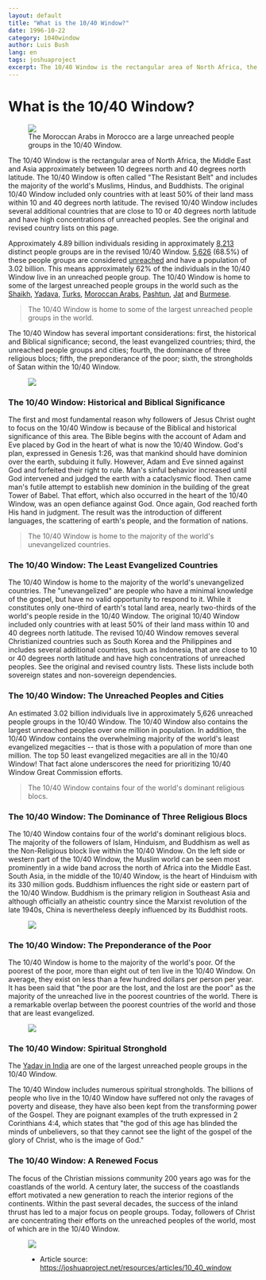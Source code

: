 ```yaml
---
layout: default
title: "What is the 10/40 Window?"
date: 1996-10-22
category: 1040window
author: Luis Bush
lang: en
tags: joshuaproject
excerpt: The 10/40 Window is the rectangular area of North Africa, the Middle East and Asia approximately between 10 degrees north and 40 degrees north latitude. The 10/40 Window is often called "The Resistant Belt" and includes the majority of the world's Muslims, Hindus, and Buddhists.
---
```

<h1>What is the 10/40 Window?</h1>

<figure class="pic-left">
  <img src="{{ site.baseurl }}/assets/images/1996-10-22/p13819-moroccan.jpg">
  <figcaption>The Moroccan Arabs in Morocco are a large unreached people groups in the 10/40 Window.</figcaption>
</figure>
<p>The 10/40 Window is the rectangular area of North Africa, the Middle East and Asia approximately between 10 degrees north and 40 degrees north latitude. The 10/40 Window is often called "The Resistant Belt" and includes the majority of the world's Muslims, Hindus, and Buddhists. The original 10/40 Window included only countries with at least 50% of their land mass within 10 and 40 degrees north latitude. The revised 10/40 Window includes several additional countries that are close to 10 or 40 degrees north latitude and have high concentrations of unreached peoples. See the original and revised country lists on this page.</p>

<p>Approximately 4.89 billion individuals residing in approximately <a href="https://joshuaproject.net/filter">8,213</a> distinct people groups are in the revised 10/40 Window. <a href="https://joshuaproject.net/filter">5,626</a> (68.5%) of these people groups are considered <a href="https://joshuaproject.net/help/definitions#unreached" title="Unreached: A people group whose number of followers of Christ and amount of resources make outside assistance necessary to reach the rest of the group with the gospel.">unreached</a> and have a population of 3.02 billion. This means approximately 62% of the individuals in the 10/40 Window live in an unreached people group. The 10/40 Window is home to some of the largest unreached people groups in the world such as the <a href="https://joshuaproject.net/people_groups/18084/BG">Shaikh</a>, <a href="https://joshuaproject.net/people_groups/16187/IN">Yadava</a>, <a href="https://joshuaproject.net/people_groups/18274/TU">Turks</a>, <a href="https://joshuaproject.net/people_groups/13819/MO">Moroccan Arabs</a>, <a href="https://joshuaproject.net/people_groups/14327/AF">Pashtun</a>, <a href="https://joshuaproject.net/people_groups/17571/PK">Jat</a> and <a href="https://joshuaproject.net/people_groups/11029/BM">Burmese</a>.</p>

<blockquote><p>The 10/40 Window is home to some of the largest unreached people groups in the world.</p></blockquote>
<p>The 10/40 Window has several important considerations: first, the historical and Biblical significance; second, the least evangelized countries; third, the unreached people groups and cities; fourth, the dominance of three religious blocs; fifth, the preponderance of the poor; sixth, the strongholds of Satan within the 10/40 Window.</p>

<figure class="pic-center"><img src="{{ site.baseurl }}/assets/images/1996-10-22/1040window_map.gif"></figure>

<h3>The 10/40 Window: Historical and Biblical Significance</h3>
<p>The first and most fundamental reason why followers of Jesus Christ ought to focus on the 10/40 Window is because of the Biblical and historical significance of this area. The Bible begins with the account of Adam and Eve placed by God in the heart of what is now the 10/40 Window. God's plan, expressed in Genesis 1:26, was that mankind should have dominion over the earth, subduing it fully. However, Adam and Eve sinned against God and forfeited their right to rule. Man's sinful behavior increased until God intervened and judged the earth with a cataclysmic flood. Then came man's futile attempt to establish new dominion in the building of the great Tower of Babel. That effort, which also occurred in the heart of the 10/40 Window, was an open defiance against God. Once again, God reached forth His hand in judgment. The result was the introduction of different languages, the scattering of earth's people, and the formation of nations.</p>

<blockquote><p>The 10/40 Window is home to the majority of the world's unevangelized countries.</p></blockquote>

<h3>The 10/40 Window: The Least Evangelized Countries</h3>
<p>The 10/40 Window is home to the majority of the world's unevangelized countries. The "unevangelized" are people who have a minimal knowledge of the gospel, but have no valid opportunity to respond to it. While it constitutes only one-third of earth's total land area, nearly two-thirds of the world's people reside in the 10/40 Window. The original 10/40 Window included only countries with at least 50% of their land mass within 10 and 40 degrees north latitude. The revised 10/40 Window removes several Christianized countries such as South Korea and the Philippines and includes several additional countries, such as Indonesia, that are close to 10 or 40 degrees north latitude and have high concentrations of unreached peoples. See the original and revised country lists. These lists include both sovereign states and non-sovereign dependencies.</p>

<h3>The 10/40 Window: The Unreached Peoples and Cities</h3>
<p>An estimated 3.02 billion individuals live in approximately 5,626 unreached people groups in the 10/40 Window. The 10/40 Window also contains the largest unreached peoples over one million in population. In addition, the 10/40 Window contains the overwhelming majority of the world's least evangelized megacities -- that is those with a population of more than one million. The top 50 least evangelized megacities are all in the 10/40 Window! That fact alone underscores the need for prioritizing 10/40 Window Great Commission efforts.</p>

<blockquote><p>The 10/40 Window contains four of the world's dominant religious blocs.</p></blockquote>

<h3>The 10/40 Window: The Dominance of Three Religious Blocs</h3>
<p>The 10/40 Window contains four of the world's dominant religious blocs. The majority of the followers of Islam, Hinduism, and Buddhism as well as the Non-Religious block live within the 10/40 Window. On the left side or western part of the 10/40 Window, the Muslim world can be seen most prominently in a wide band across the north of Africa into the Middle East. South Asia, in the middle of the 10/40 Window, is the heart of Hinduism with its 330 million gods. Buddhism influences the right side or eastern part of the 10/40 Window. Buddhism is the primary religion in Southeast Asia and although officially an atheistic country since the Marxist revolution of the late 1940s, China is nevertheless deeply influenced by its Buddhist roots.</p>

<figure class="pic-center"><img src="{{ site.baseurl }}/assets/images/1996-10-22/1040window_religions.gif"></figure>

<h3>The 10/40 Window: The Preponderance of the Poor</h3>
<p>The 10/40 Window is home to the majority of the world's poor. Of the poorest of the poor, more than eight out of ten live in the 10/40 Window. On average, they exist on less than a few hundred dollars per person per year. It has been said that "the poor are the lost, and the lost are the poor" as the majority of the unreached live in the poorest countries of the world. There is a remarkable overlap between the poorest countries of the world and those that are least evangelized.</p>

<figure class="pic-left"><img src="{{ site.baseurl }}/assets/images/1996-10-22/p16187-yadav-in-india.jpg"></figure>

<h3>The 10/40 Window: Spiritual Stronghold</h3>
<p>The <a href="https://joshuaproject.net/people_groups/16187/IN">Yadav in India</a> are one of the largest unreached people groups in the 10/40 Window.</p>

<p>The 10/40 Window includes numerous spiritual strongholds. The billions of people who live in the 10/40 Window have suffered not only the ravages of poverty and disease, they have also been kept from the transforming power of the Gospel. They are poignant examples of the truth expressed in 2 Corinthians 4:4, which states that "the god of this age has blinded the minds of unbelievers, so that they cannot see the light of the gospel of the glory of Christ, who is the image of God."</p>

<h3>The 10/40 Window: A Renewed Focus</h3>
<p>The focus of the Christian missions community 200 years ago was for the coastlands of the world. A century later, the success of the coastlands effort motivated a new generation to reach the interior regions of the continents. Within the past several decades, the success of the inland thrust has led to a major focus on people groups. Today, followers of Christ are concentrating their efforts on the unreached peoples of the world, most of which are in the 10/40 Window.</p>

<figure class="pic-center"><img src="{{ site.baseurl }}/assets/images/1996-10-22/1040window_muslim.gif"></figure>

<figure class="resource-links">
  <ul>
    <li>Article source: <a href="https://joshuaproject.net/resources/articles/10_40_window">https://joshuaproject.net/resources/articles/10_40_window</a></li>
  </ul>
</figure>
